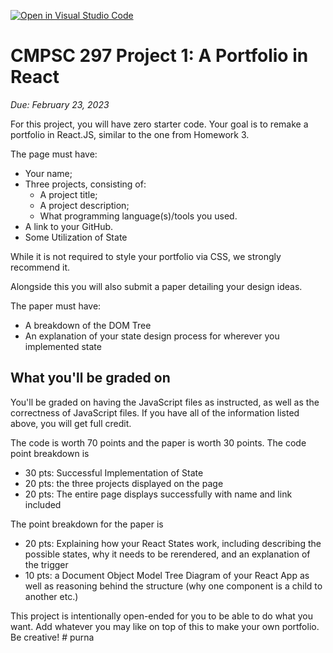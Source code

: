 [![Open in Visual Studio Code](https://classroom.github.com/assets/open-in-vscode-c66648af7eb3fe8bc4f294546bfd86ef473780cde1dea487d3c4ff354943c9ae.svg)](https://classroom.github.com/online_ide?assignment_repo_id=10130294&assignment_repo_type=AssignmentRepo)
# CMPSC 297 Project 1: A Portfolio in React

_Due: February 23, 2023_

For this project, you will have zero starter code. Your goal is to remake a
portfolio in React.JS, similar to the one from Homework 3.

The page must have:

-   Your name;
-   Three projects, consisting of:
    -   A project title;
    -   A project description;
    -   What programming language(s)/tools you used.
-   A link to your GitHub.
-   Some Utilization of State

While it is not required to style your portfolio via CSS, we strongly recommend
it.

Alongside this you will also submit a paper detailing your design ideas.

The paper must have:

-   A breakdown of the DOM Tree
-   An explanation of your state design process for wherever you implemented
    state

## What you'll be graded on

You'll be graded on having the JavaScript files as instructed, as well as the
correctness of JavaScript files. If you have all of the information listed
above, you will get full credit.

The code is worth 70 points and the paper is worth 30 points. The code point
breakdown is

-   30 pts: Successful Implementation of State
-   20 pts: the three projects displayed on the page
-   20 pts: The entire page displays successfully with name and link included

The point breakdown for the paper is

-   20 pts: Explaining how your React States work, including describing the
    possible states, why it needs to be rerendered, and an explanation of the
    trigger
-   10 pts: a Document Object Model Tree Diagram of your React App as well as
    reasoning behind the structure (why one component is a child to another
    etc.)

This project is intentionally open-ended for you to be able to do what you want.
Add whatever you may like on top of this to make your own portfolio. Be 
creative!
#   p u r n a  
 